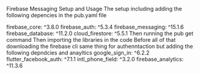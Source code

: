 Firebase Messaging Setup and Usage
The setup including adding the following depencies in the pub.yaml file 

firebase_core: ^3.8.0
firebase_auth: ^5.3.4
firebase_messaging: ^15.1.6
firebase_database: ^11.2.0
cloud_firestore: ^5.5.1
Then running the pub get command 
Then importing the libraries in the code
Before all of that downloading the firebase cli
same thing for authenntaction but adding the following depndcies and anayltics
  google_sign_in: ^6.2.2
  flutter_facebook_auth: ^7.1.1
  intl_phone_field: ^3.2.0
  firebase_analytics: ^11.3.6
